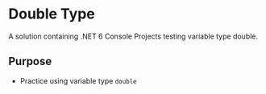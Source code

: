 # Double Type
A solution containing .NET 6 Console Projects testing variable type double.

## Purpose
- Practice using variable type `double`